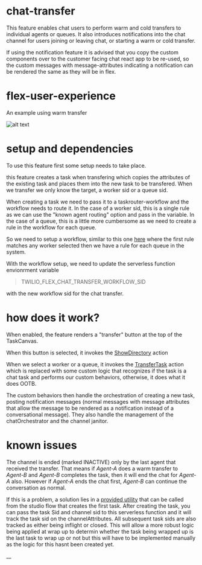 # chat-transfer

This feature enables chat users to perform warm and cold transfers to individual agents or queues.  It also introduces notifications into the chat channel for users joining or leaving chat, or starting a warm or cold transfer.

If using the notification feature it is advised that you copy the custom components over to the customer facing chat react app to be re-used, so the custom messages with message-attributes indicating a notification can be rendered the same as they will be in flex.

# flex-user-experience

An example using warm transfer

![alt text](screenshots/flex-user-experience-warm-transfer-full.gif)

# setup and dependencies

To use this feature first some setup needs to take place.

this feature creates a task when transfering which copies the attributes of the existing task and places them into the new task to be transfered.  When we transfer we only know the target, a worker sid or a queue sid.

When creating a task we need to pass it to a taskrouter-workflow and the workflow needs to route it.  In the case of a worker sid, this is a single rule as we can use the "known agent routing" option and pass in the variable.  In the case of a queue, this is a little more cumbersome as we need to create a rule in the workflow for each queue.

So we need to setup a workflow, similar to this one [here](example-taskrouter-workflow.json) where the first rule matches any worker selected then we have a rule for each queue in the system.

With the workflow setup, we need to update the serverless function envionrment variable
>TWILIO_FLEX_CHAT_TRANSFER_WORKFLOW_SID

with the new workflow sid for the chat transfer.

# how does it work?

When enabled, the feature renders a "transfer" button at the top of the TaskCanvas.

When this button is selected, it invokes the [ShowDirectory](https://assets.flex.twilio.com/docs/releases/flex-ui/1.31.2/Actions.html#.ShowDirectory) action

When we select a worker or a queue, it invokes the [TransferTask](https://assets.flex.twilio.com/docs/releases/flex-ui/1.31.2/Actions.html#.TransferTask) action which is replaced with some custom logic that recognizes if the task is a chat task and performs our custom behaviors, otherwise, it does what it does OOTB.

The custom behaviors then handle the orchestration of creating a new task, posting notification messages (normal messages with message attributes that allow the message to be rendered as a notification instead of a conversational message).  They also handle the management of the chatOrchestrator and the channel janitor.

# known issues

The channel is ended (marked INACTIVE) only by the last agent that received the transfer.  That means if _Agent-A_ does a warm transfer to _Agent-B_ and _Agent-B_ completes the task, then it will end the chat for _Agent-A_ also.  However if _Agent-A_ ends the chat first, _Agent-B_ can continue the conversation as normal.

If this is a problem, a solution lies in a [provided utility](../../../../serverless-functions/src/functions/features/chat-transfer/studio/add-task-to-chat-channel-data.protected.js) that can be called from the studio flow that creates the first task.  After creating the task, you can pass the task Sid and channel sid to this serverless function and it will track the task sid on the channelAttributes.  All subsequent task sids are also tracked as either being inflight or closed.  This will allow a more robust logic being applied at wrap up to determin whether the task being wrapped up is the last task to wrap up or not but this will have to be implemented manually as the logic for this hasnt been created yet.


__
